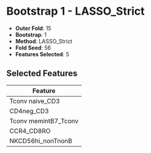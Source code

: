 # Bootstrap 1 - LASSO_Strict

- **Outer Fold**: 15
- **Bootstrap**: 1
- **Method**: LASSO_Strict
- **Fold Seed**: 56
- **Features Selected**: 5

## Selected Features

| Feature |
|---------|
| Tconv naive_CD3 |
| CD4neg_CD3 |
| Tconv memintB7_Tconv |
| CCR4_CD8RO |
| NKCD56hi_nonTnonB |
